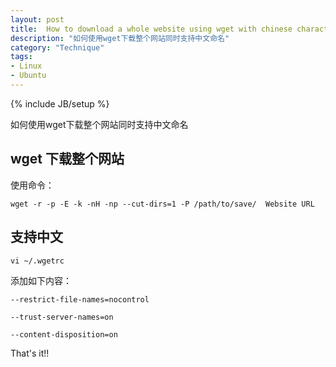 ```yaml
---
layout: post
title:  How to download a whole website using wget with chinese character support 
description: "如何使用wget下载整个网站同时支持中文命名"
category: "Technique"
tags:
- Linux
- Ubuntu
---
```

{% include JB/setup %} 

如何使用wget下载整个网站同时支持中文命名

## wget 下载整个网站
使用命令：

`wget -r -p -E -k -nH -np --cut-dirs=1 -P /path/to/save/  Website URL`

## 支持中文
`vi ~/.wgetrc`

添加如下内容：

`--restrict-file-names=nocontrol`

`--trust-server-names=on`

`--content-disposition=on`

That's it!!

